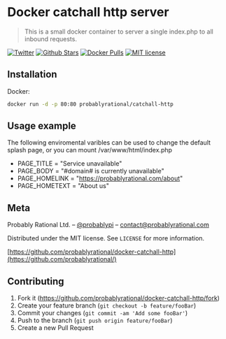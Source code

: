 # Docker catchall http server
> This is a small docker container to server a single index.php to all inbound requests.

[![Twitter](https://img.shields.io/twitter/url/https/store.docker.com/community/images/probablyrational/catchall-http.svg?style=social)](https://twitter.com/intent/tweet?text=Wow:&url=https://github.com/ProbablyRational/docker-catchall-http)
[![Github Stars](https://img.shields.io/github/stars/probablyrational/catchall-http.svg)](https://github.com/ProbablyRational/docker-catchall-http)
[![Docker Pulls](https://img.shields.io/docker/pulls/probablyrational/catchall-http.svg)](https://store.docker.com/community/images/probablyrational/catchall-http)
[![MIT license](http://img.shields.io/badge/license-MIT-brightgreen.svg)](http://opensource.org/licenses/MIT)

## Installation

Docker:

```sh
docker run -d -p 80:80 probablyrational/catchall-http
```

## Usage example

The following enviromental varibles can be used to change the default splash page, or you can mount /var/www/html/index.php

- PAGE_TITLE = "Service unavailable"
- PAGE_BODY = "#domain# is currently unavailable"
- PAGE_HOMELINK = "https://probablyrational.com/about"
- PAGE_HOMETEXT = "About us"

## Meta

Probably Rational Ltd. – [@probablypi](https://twitter.com/probablypi) – contact@probablyrational.com

Distributed under the MIT license. See ``LICENSE`` for more information.

[https://github.com/probablyrational/docker-catchall-http](https://github.com/probablyrational/)

## Contributing

1. Fork it (<https://github.com/probablyrational/docker-catchall-http/fork>)
2. Create your feature branch (`git checkout -b feature/fooBar`)
3. Commit your changes (`git commit -am 'Add some fooBar'`)
4. Push to the branch (`git push origin feature/fooBar`)
5. Create a new Pull Request
